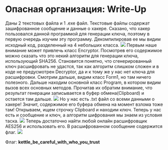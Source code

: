 # Опасная организация: Write-Up

Даны 2 текстовых файла и 1 .exe файл. Текстовые файлы содержат зашифрованное сообщение и данные о хакере.
Сказано, что хакер пользовался данной программой для генерации ключа, поэтому в первую очередь изучим эту программу.
Декомпилировав ее мы видим исходный код, разделенный на 4 небольших класса. 
<img src="writeup/Sec0.png">
Первым наше внимание может привлечь класс Encryptor. 
Посмотрев его содержимое можно сказать что это некий алгоритм для генерации ключа, использующий SHA256. 
Становится понятно, что сгенерированный ключ расшифровать не удастся, 
так как алгоритм слишком сложен и в коде не предусмотрен Decryptor, да и к тому же у нас нет ключа для расшифровки. 
Смотрим дальше, видим класс Form1, но там ничего полезного. 
Дальше находим основной класс Program, в котором видим вызов всех основных методов.
Прочитав их обратим внимание, что результат генерации записывается в буфер обмена(Clipboard) и остается там дальше. 
<img src="writeup/Sec1.png">
Но у нас есть .txt файл со всеми данными о хакере! Значит, содержимое его буфера обмена на момент взлома тоже там! 
Открываем, ищем строчку Clipboard и находим ключ. Теперь у нас есть и сообщение и ключ, а алгоритм шифрования мы знаем из условия таска. 
<img src="writeup/Sec3.png">
Теперь достаточно найти любой онлайн расшифровщик AES256 и использовать его. В расшифрованном сообщение содержится флаг.
<img src="writeup/Sec4.png">

Флаг: **kettle_be_careful_with_who_you_trust**
